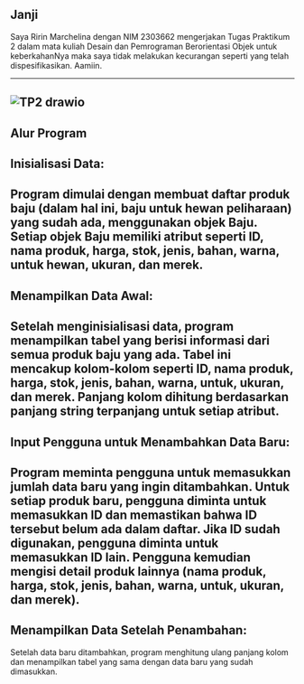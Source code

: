 Janji
---
Saya Ririn Marchelina dengan NIM 2303662 mengerjakan Tugas Praktikum 2 dalam mata kuliah Desain dan Pemrograman Berorientasi Objek untuk keberkahanNya maka saya tidak melakukan kecurangan seperti yang telah dispesifikasikan. Aamiin.

---
![TP2 drawio](https://github.com/user-attachments/assets/008f6d9e-d33e-459d-a370-0b9ce1092d0c)
---

Alur Program
---
Inisialisasi Data:
---
Program dimulai dengan membuat daftar produk baju (dalam hal ini, baju untuk hewan peliharaan) yang sudah ada, menggunakan objek Baju. Setiap objek Baju memiliki atribut seperti ID, nama produk, harga, stok, jenis, bahan, warna, untuk hewan, ukuran, dan merek.
---
Menampilkan Data Awal:
---
Setelah menginisialisasi data, program menampilkan tabel yang berisi informasi dari semua produk baju yang ada. Tabel ini mencakup kolom-kolom seperti ID, nama produk, harga, stok, jenis, bahan, warna, untuk, ukuran, dan merek.
Panjang kolom dihitung berdasarkan panjang string terpanjang untuk setiap atribut.
---
Input Pengguna untuk Menambahkan Data Baru:
---
Program meminta pengguna untuk memasukkan jumlah data baru yang ingin ditambahkan.
Untuk setiap produk baru, pengguna diminta untuk memasukkan ID dan memastikan bahwa ID tersebut belum ada dalam daftar. Jika ID sudah digunakan, pengguna diminta untuk memasukkan ID lain.
Pengguna kemudian mengisi detail produk lainnya (nama produk, harga, stok, jenis, bahan, warna, untuk, ukuran, dan merek).
---
Menampilkan Data Setelah Penambahan:
----
Setelah data baru ditambahkan, program menghitung ulang panjang kolom dan menampilkan tabel yang sama dengan data baru yang sudah dimasukkan.



